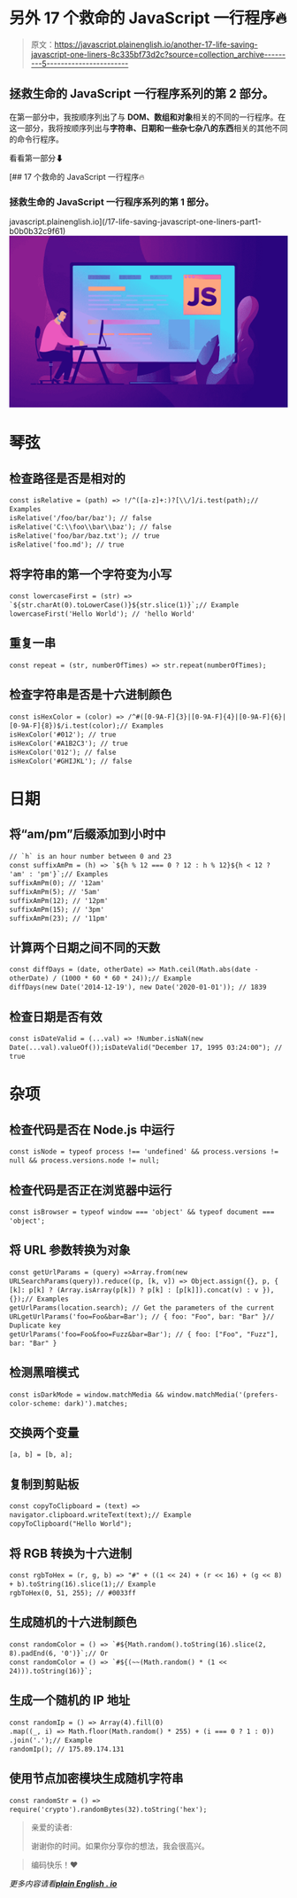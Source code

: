 # 另外 17 个救命的 JavaScript 一行程序🔥

> 原文：<https://javascript.plainenglish.io/another-17-life-saving-javascript-one-liners-8c335bf73d2c?source=collection_archive---------5----------------------->

## 拯救生命的 JavaScript 一行程序系列的第 2 部分。

在第一部分中，我按顺序列出了与 **DOM、数组和对象**相关的不同的一行程序。在这一部分，我将按顺序列出与**字符串、日期和一些杂七杂八的东西**相关的其他不同的命令行程序。

看看第一部分⬇

[](/17-life-saving-javascript-one-liners-part1-b0b0b32c9f61) [## 17 个救命的 JavaScript 一行程序🔥

### 拯救生命的 JavaScript 一行程序系列的第 1 部分。

javascript.plainenglish.io](/17-life-saving-javascript-one-liners-part1-b0b0b32c9f61) ![](img/426be60e6135cde086d8292943fc94dc.png)

# **琴弦**

## 检查路径是否是相对的

```
const isRelative = (path) => !/^([a-z]+:)?[\\/]/i.test(path);// Examples
isRelative('/foo/bar/baz'); // false
isRelative('C:\\foo\\bar\\baz'); // false
isRelative('foo/bar/baz.txt'); // true
isRelative('foo.md'); // true
```

## 将字符串的第一个字符变为小写

```
const lowercaseFirst = (str) => `${str.charAt(0).toLowerCase()}${str.slice(1)}`;// Example
lowercaseFirst('Hello World'); // 'hello World'
```

## 重复一串

```
const repeat = (str, numberOfTimes) => str.repeat(numberOfTimes);
```

## 检查字符串是否是十六进制颜色

```
const isHexColor = (color) => /^#([0-9A-F]{3}|[0-9A-F]{4}|[0-9A-F]{6}|[0-9A-F]{8})$/i.test(color);// Examples
isHexColor('#012'); // true
isHexColor('#A1B2C3'); // true
isHexColor('012'); // false
isHexColor('#GHIJKL'); // false
```

# 日期

## 将“am/pm”后缀添加到小时中

```
// `h` is an hour number between 0 and 23
const suffixAmPm = (h) => `${h % 12 === 0 ? 12 : h % 12}${h < 12 ? 'am' : 'pm'}`;// Examples
suffixAmPm(0); // '12am'
suffixAmPm(5); // '5am'
suffixAmPm(12); // '12pm'
suffixAmPm(15); // '3pm'
suffixAmPm(23); // '11pm'
```

## 计算两个日期之间不同的天数

```
const diffDays = (date, otherDate) => Math.ceil(Math.abs(date - otherDate) / (1000 * 60 * 60 * 24));// Example
diffDays(new Date('2014-12-19'), new Date('2020-01-01')); // 1839
```

## 检查日期是否有效

```
const isDateValid = (...val) => !Number.isNaN(new Date(...val).valueOf());isDateValid("December 17, 1995 03:24:00"); // true
```

# **杂项**

## 检查代码是否在 Node.js 中运行

```
const isNode = typeof process !== 'undefined' && process.versions != null && process.versions.node != null;
```

## 检查代码是否正在浏览器中运行

```
const isBrowser = typeof window === 'object' && typeof document === 'object';
```

## 将 URL 参数转换为对象

```
const getUrlParams = (query) =>Array.from(new URLSearchParams(query)).reduce((p, [k, v]) => Object.assign({}, p, { [k]: p[k] ? (Array.isArray(p[k]) ? p[k] : [p[k]]).concat(v) : v }),{});// Examples
getUrlParams(location.search); // Get the parameters of the current URLgetUrlParams('foo=Foo&bar=Bar'); // { foo: "Foo", bar: "Bar" }// Duplicate key
getUrlParams('foo=Foo&foo=Fuzz&bar=Bar'); // { foo: ["Foo", "Fuzz"], bar: "Bar" }
```

## 检测黑暗模式

```
const isDarkMode = window.matchMedia && window.matchMedia('(prefers-color-scheme: dark)').matches;
```

## 交换两个变量

```
[a, b] = [b, a];
```

## 复制到剪贴板

```
const copyToClipboard = (text) => navigator.clipboard.writeText(text);// Example
copyToClipboard("Hello World");
```

## 将 RGB 转换为十六进制

```
const rgbToHex = (r, g, b) => "#" + ((1 << 24) + (r << 16) + (g << 8) + b).toString(16).slice(1);// Example
rgbToHex(0, 51, 255); // #0033ff
```

## 生成随机的十六进制颜色

```
const randomColor = () => `#${Math.random().toString(16).slice(2, 8).padEnd(6, '0')}`;// Or
const randomColor = () => `#${(~~(Math.random() * (1 << 24))).toString(16)}`;
```

## 生成一个随机的 IP 地址

```
const randomIp = () => Array(4).fill(0)
.map((_, i) => Math.floor(Math.random() * 255) + (i === 0 ? 1 : 0))
.join('.');// Example
randomIp(); // 175.89.174.131
```

## 使用节点加密模块生成随机字符串

```
const randomStr = () => require('crypto').randomBytes(32).toString('hex');
```

> 亲爱的读者:
> 
> 谢谢你的时间。如果你分享你的想法，我会很高兴。

> 编码快乐！❤

*更多内容请看*[***plain English . io***](http://plainenglish.io/)